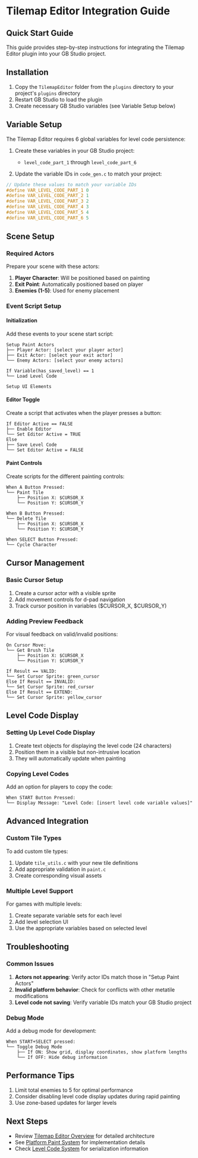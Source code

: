 # Tilemap Editor Integration Guide

## Quick Start Guide

This guide provides step-by-step instructions for integrating the Tilemap Editor plugin into your GB Studio project.

## Installation

1. Copy the `TilemapEditor` folder from the `plugins` directory to your project's `plugins` directory
2. Restart GB Studio to load the plugin
3. Create necessary GB Studio variables (see Variable Setup below)

## Variable Setup

The Tilemap Editor requires 6 global variables for level code persistence:

1. Create these variables in your GB Studio project:

   - `level_code_part_1` through `level_code_part_6`

2. Update the variable IDs in `code_gen.c` to match your project:

```c
// Update these values to match your variable IDs
#define VAR_LEVEL_CODE_PART_1 0
#define VAR_LEVEL_CODE_PART_2 1
#define VAR_LEVEL_CODE_PART_3 2
#define VAR_LEVEL_CODE_PART_4 3
#define VAR_LEVEL_CODE_PART_5 4
#define VAR_LEVEL_CODE_PART_6 5
```

## Scene Setup

### Required Actors

Prepare your scene with these actors:

1. **Player Character**: Will be positioned based on painting
2. **Exit Point**: Automatically positioned based on player
3. **Enemies (1-5)**: Used for enemy placement

### Event Script Setup

#### Initialization

Add these events to your scene start script:

```
Setup Paint Actors
├── Player Actor: [select your player actor]
├── Exit Actor: [select your exit actor]
└── Enemy Actors: [select your enemy actors]

If Variable(has_saved_level) == 1
└── Load Level Code

Setup UI Elements
```

#### Editor Toggle

Create a script that activates when the player presses a button:

```
If Editor Active == FALSE
├── Enable Editor
└── Set Editor Active = TRUE
Else
├── Save Level Code
└── Set Editor Active = FALSE
```

#### Paint Controls

Create scripts for the different painting controls:

```
When A Button Pressed:
└── Paint Tile
    ├── Position X: $CURSOR_X
    └── Position Y: $CURSOR_Y

When B Button Pressed:
└── Delete Tile
    ├── Position X: $CURSOR_X
    └── Position Y: $CURSOR_Y

When SELECT Button Pressed:
└── Cycle Character
```

## Cursor Management

### Basic Cursor Setup

1. Create a cursor actor with a visible sprite
2. Add movement controls for d-pad navigation
3. Track cursor position in variables ($CURSOR_X, $CURSOR_Y)

### Adding Preview Feedback

For visual feedback on valid/invalid positions:

```
On Cursor Move:
└── Get Brush Tile
    ├── Position X: $CURSOR_X
    └── Position Y: $CURSOR_Y

If Result == VALID:
└── Set Cursor Sprite: green_cursor
Else If Result == INVALID:
└── Set Cursor Sprite: red_cursor
Else If Result == EXTEND:
└── Set Cursor Sprite: yellow_cursor
```

## Level Code Display

### Setting Up Level Code Display

1. Create text objects for displaying the level code (24 characters)
2. Position them in a visible but non-intrusive location
3. They will automatically update when painting

### Copying Level Codes

Add an option for players to copy the code:

```
When START Button Pressed:
└── Display Message: "Level Code: [insert level code variable values]"
```

## Advanced Integration

### Custom Tile Types

To add custom tile types:

1. Update `tile_utils.c` with your new tile definitions
2. Add appropriate validation in `paint.c`
3. Create corresponding visual assets

### Multiple Level Support

For games with multiple levels:

1. Create separate variable sets for each level
2. Add level selection UI
3. Use the appropriate variables based on selected level

## Troubleshooting

### Common Issues

1. **Actors not appearing**: Verify actor IDs match those in "Setup Paint Actors"
2. **Invalid platform behavior**: Check for conflicts with other metatile modifications
3. **Level code not saving**: Verify variable IDs match your GB Studio project

### Debug Mode

Add a debug mode for development:

```
When START+SELECT pressed:
└── Toggle Debug Mode
    ├── If ON: Show grid, display coordinates, show platform lengths
    └── If OFF: Hide debug information
```

## Performance Tips

1. Limit total enemies to 5 for optimal performance
2. Consider disabling level code display updates during rapid painting
3. Use zone-based updates for larger levels

## Next Steps

- Review [Tilemap Editor Overview](tilemap-editor-plugin.md) for detailed architecture
- See [Platform Paint System](platform-paint-system.md) for implementation details
- Check [Level Code System](level-code-system.md) for serialization information
